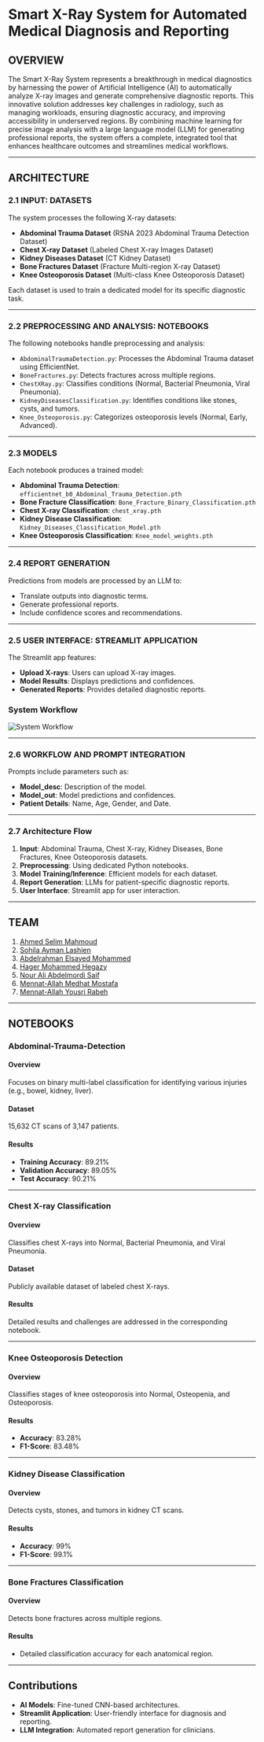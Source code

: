 # Smart X-Ray System for Automated Medical Diagnosis and Reporting

## OVERVIEW
The Smart X-Ray System represents a breakthrough in medical diagnostics by harnessing the power of Artificial Intelligence (AI) to automatically analyze X-ray images and generate comprehensive diagnostic reports. This innovative solution addresses key challenges in radiology, such as managing workloads, ensuring diagnostic accuracy, and improving accessibility in underserved regions. By combining machine learning for precise image analysis with a large language model (LLM) for generating professional reports, the system offers a complete, integrated tool that enhances healthcare outcomes and streamlines medical workflows.

---

## ARCHITECTURE

### 2.1 INPUT: DATASETS
The system processes the following X-ray datasets:
- **Abdominal Trauma Dataset** (RSNA 2023 Abdominal Trauma Detection Dataset)
- **Chest X-ray Dataset** (Labeled Chest X-ray Images Dataset)
- **Kidney Diseases Dataset** (CT Kidney Dataset)
- **Bone Fractures Dataset** (Fracture Multi-region X-ray Dataset)
- **Knee Osteoporosis Dataset** (Multi-class Knee Osteoporosis Dataset)

Each dataset is used to train a dedicated model for its specific diagnostic task.

---

### 2.2 PREPROCESSING AND ANALYSIS: NOTEBOOKS
The following notebooks handle preprocessing and analysis:
- `AbdominalTraumaDetection.py`: Processes the Abdominal Trauma dataset using EfficientNet.
- `BoneFractures.py`: Detects fractures across multiple regions.
- `ChestXRay.py`: Classifies conditions (Normal, Bacterial Pneumonia, Viral Pneumonia).
- `KidneyDiseasesClassification.py`: Identifies conditions like stones, cysts, and tumors.
- `Knee_Osteoporosis.py`: Categorizes osteoporosis levels (Normal, Early, Advanced).

---

### 2.3 MODELS
Each notebook produces a trained model:
- **Abdominal Trauma Detection**: `efficientnet_b0_Abdominal_Trauma_Detection.pth`
- **Bone Fracture Classification**: `Bone_Fracture_Binary_Classification.pth`
- **Chest X-ray Classification**: `chest_xray.pth`
- **Kidney Disease Classification**: `Kidney_Diseases_Classification_Model.pth`
- **Knee Osteoporosis Classification**: `Knee_model_weights.pth`

---

### 2.4 REPORT GENERATION
Predictions from models are processed by an LLM to:
- Translate outputs into diagnostic terms.
- Generate professional reports.
- Include confidence scores and recommendations.

---

### 2.5 USER INTERFACE: STREAMLIT APPLICATION
The Streamlit app features:
- **Upload X-rays**: Users can upload X-ray images.
- **Model Results**: Displays predictions and confidences.
- **Generated Reports**: Provides detailed diagnostic reports.

### System Workflow
![System Workflow](app.gif)

---

### 2.6 WORKFLOW AND PROMPT INTEGRATION
Prompts include parameters such as:
- **Model_desc**: Description of the model.
- **Model_out**: Model predictions and confidences.
- **Patient Details**: Name, Age, Gender, and Date.

---

### 2.7 Architecture Flow
1. **Input**: Abdominal Trauma, Chest X-ray, Kidney Diseases, Bone Fractures, Knee Osteoporosis datasets.
2. **Preprocessing**: Using dedicated Python notebooks.
3. **Model Training/Inference**: Efficient models for each dataset.
4. **Report Generation**: LLMs for patient-specific diagnostic reports.
5. **User Interface**: Streamlit app for user interaction.

---

## TEAM
1. [Ahmed Selim Mahmoud](https://www.linkedin.com/in/ahmed-selim-mahmoud/)
2. [Sohila Ayman Lashien](https://www.linkedin.com/in/sohila-lashien-0b31462a2/)
3. [Abdelrahman Elsayed Mohammed](https://www.linkedin.com/in/abdoelsayed/)
4. [Hager Mohammed Hegazy](https://www.linkedin.com/in/hager-hagezy-4253a4250?utm_source=share&utm_campaign=share_via&utm_content=profile&utm_medium=android_app)
5. [Nour Ali Abdelmordi Saif](https://www.linkedin.com/in/ACoAAEKlKlMBMYRSMzKFxNyVDliYxfSmYzpgfoQ?lipi=urn%3Ali%3Apage%3Ad_flagship3_detail_base%3BW45yY8MQRi%2BvH2ZM9tP6tw%3D%3D)
6. [Mennat-Allah Medhat Mostafa](https://www.linkedin.com/in/menna-medhat-64058a29a/)
7. [Mennat-Allah Yousri Rabeh](https://www.linkedin.com/in/menna-allah-yousri-6a7900288?miniProfileUrn=urn%3Ali%3Afs_miniProfile%3AACoAAEXmr98BJfJRLtIb7uF86PugvOEqaCMwLL4&lipi=urn%3Ali%3Apage%3Ad_flagship3_search_srp_all%3BqB7lghllRaa4qpH7i8LzWQ%3D%3D)

---

## NOTEBOOKS

### Abdominal-Trauma-Detection
#### Overview
Focuses on binary multi-label classification for identifying various injuries (e.g., bowel, kidney, liver).  

#### Dataset
15,632 CT scans of 3,147 patients.  

#### Results
- **Training Accuracy**: 89.21%
- **Validation Accuracy**: 89.05%
- **Test Accuracy**: 90.21%

---

### Chest X-ray Classification
#### Overview
Classifies chest X-rays into Normal, Bacterial Pneumonia, and Viral Pneumonia.  

#### Dataset
Publicly available dataset of labeled chest X-rays.  

#### Results
Detailed results and challenges are addressed in the corresponding notebook.

---

### Knee Osteoporosis Detection
#### Overview
Classifies stages of knee osteoporosis into Normal, Osteopenia, and Osteoporosis.  

#### Results
- **Accuracy**: 83.28%
- **F1-Score**: 83.48%

---

### Kidney Disease Classification
#### Overview
Detects cysts, stones, and tumors in kidney CT scans.  

#### Results
- **Accuracy**: 99%
- **F1-Score**: 99.1%

---

### Bone Fractures Classification
#### Overview
Detects bone fractures across multiple regions.  

#### Results
- Detailed classification accuracy for each anatomical region.

---

## Contributions
- **AI Models**: Fine-tuned CNN-based architectures.
- **Streamlit Application**: User-friendly interface for diagnosis and reporting.
- **LLM Integration**: Automated report generation for clinicians.

